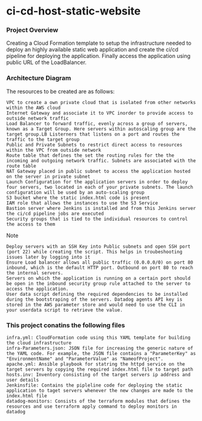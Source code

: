 # ci-cd-host-static-website

### Project Overview

Creating a Cloud Formation template to setup the infrastructure needed to deploy an highly available static web application and create the ci/cd pipeline for deploying the application. Finally access the application using public URL of the LoadBalancer.

### Architecture Diagram
The resources to be created are as follows:

    VPC to create a own private cloud that is isolated from other networks within the AWS cloud
    Internet Gateway and associate it to VPC inorder to provide access to outside network traffic
    Load Balancer to forward traffic, evenly across a group of servers, known as a Target Group. Here servers within autoscaling group are the target group.LB Listerners that listens on a port and routes the traffic to the target group
    Public and Private Subnets to restrict direct access to resources within the VPC from outside network
    Route table that defines the set the routing rules for the the incoming and outgoing network traffic. Subnets are associated with the route table
    NAT Gateway placed in public subnet to access the application hosted on the server in private subnet
    Launch Configuration for the application servers in order to deploy four servers, two located in each of your private subnets. The launch configuration will be used by an auto-scaling group
    S3 bucket where the static index.html code is present
    IAM role that allows the instances to use the S3 Service
    Bastion server where Jenkins is installed and from this Jenkins server the ci/cd pipeline jobs are executed
    Security groups that is tied to the individual resources to control the access to them
    
Note

    Deploy servers with an SSH Key into Public subnets and open SSH port (port 22) while creating the script. This helps in troubeshooting issues later by logging into it
    Ensure Load balancer allows all public traffic (0.0.0.0/0) on port 80 inbound, which is the default HTTP port. Outbound on port 80 to reach the internal servers.
    Servers on which the application is running on a certain port should be open in the inbound security group rule attached to the server to access the application.
    User data script defining the required dependencies to be installed during the bootstraping of the servers. Datadog agents API key is stored in the AWS parameter store and would need to use the CLI in your userdata script to retrieve the value.

### This project conatins the following files

    infra.yml: CloudFormation code using this YAML template for building the cloud infrastructure
    infra-Parameters.json: JSON file for increasing the generic nature of the YAML code. For example, the JSON file contains a "ParameterKey" as "EnvironmentName" and "ParameterValue" as "NameofProject".
    apache.yml: Ansible playbook for statring the httpd service on the target servers by copying the required index.html file to target path
    hosts.inv: Inventory consisting of the target servers ip address and user details
    Jenkinsfile: Contains the pipleline code for deploying the static application to taget servers whenever the new changes are made to the index.html file
    datadog-monitors: Consists of the terraform modules that defines the resources and use terraform apply command to deploy monitors in datadog
    
    
    
    
    
